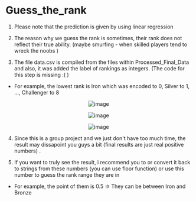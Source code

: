 # Guess_the_rank
1. Please note that the prediction is given by using linear regression

2. The reason why we guess the rank is sometimes, their rank does not reflect their true ability. (maybe smurfing - when skilled players tend to wreck the noobs )

3. The file data.csv is compiled from the files within Processed_Final_Data and also, it was added the label of rankings as integers. (The code for this step is missing :( )

- For example, the lowest rank is Iron which was encoded to 0, Silver to 1, ..., Challenger to 8
<div align="center">
  
![image](https://github.com/user-attachments/assets/25bc5fff-52f0-4dc1-a6a8-04713988dcac)

![image](https://github.com/user-attachments/assets/77bba1b0-3014-4e9c-87cb-2f87e733c698)

![image](https://github.com/user-attachments/assets/98bb8118-9f0c-432d-967b-f6593b5a4ea0)
</div>

4. Since this is a group project and we just don't have too much time, the result may dissapoint you guys a bit (final results are just real positive numbers) .

5. If you want to truly see the result, i recommend you to or convert it back to strings from these numbers (you can use floor function) or use this number to guess the rank range they are in

- For example, the point of them is 0.5 => They can be between Iron and Bronze

